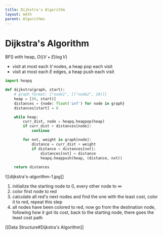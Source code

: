 ```yaml
---
title: Dijkstra's Algorithm
layout: meth
parent: Algorithms
---
```

# Dijkstra's Algorithm

BFS with heap, $O((V + E)\log V)$

- visit at most each $V$ nodes, a heap pop each visit
- visit at most each $E$ edges, a heap push each visit

```python
import heapq

def dijkstra(graph, start):
    # graph format: {"node1", [("node2", 10)]}
    heap = [(0, start)]
    distances = {node: float('inf') for node in graph}
    distances[start] = 0

    while heap:
        curr_dist, node = heapq.heappop(heap)
        if curr_dist > distances[node]:
            continue

        for nxt, weight in graph[node]:
            distance = curr_dist + weight
            if distance < distances[nxt]:
                distances[nxt] = distance
                heapq.heappush(heap, (distance, nxt))
    
    return distances
```

![[dijkstra's-algorithm-1.jpg]]

1. initialize the starting node to 0, every other node to $\infty$
2. color first node to red
3. calculate all red's next nodes and find the one with the least cost, color it to red, repeat this step
4. all nodes have been colored to red, now go from the destination node, following how it got its cost, back to the starting node, there goes the least cost path

[[Data Structure#Dijkstra's Algorithm]]
